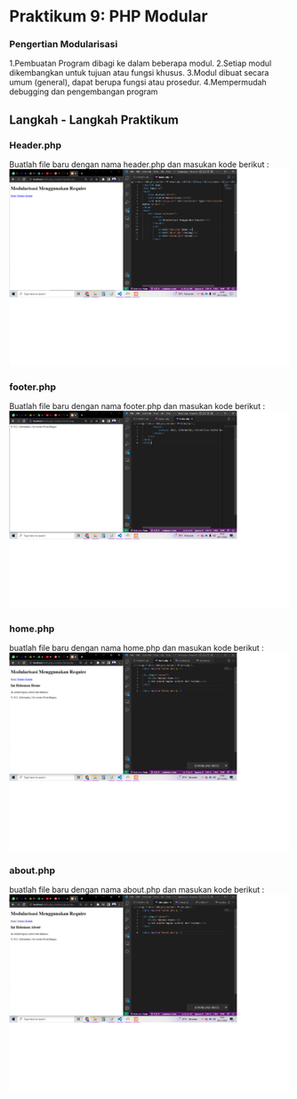 # Praktikum 9: PHP Modular
### Pengertian Modularisasi
1.Pembuatan Program dibagi ke dalam beberapa modul.
2.Setiap modul dikembangkan untuk tujuan atau fungsi khusus.
3.Modul dibuat secara umum (general), dapat berupa fungsi atau prosedur.
4.Mempermudah debugging dan pengembangan program
## Langkah - Langkah Praktikum
### Header.php
Buatlah file baru dengan nama header.php
dan masukan kode berikut :
![gambar1](screenshoot/ss1.png)
### footer.php
Buatlah file baru dengan nama footer.php
dan masukan kode berikut :
![gambar2](screenshoot/ss2.png)
### home.php
buatlah file baru dengan nama home.php
dan masukan kode berikut :
![gambar3](screenshoot/ss3.png)
### about.php
buatlah file baru dengan nama about.php
dan masukan kode berikut :
![gambar4](screenshoot/ss4.png)

